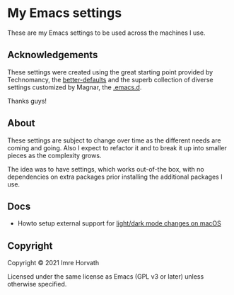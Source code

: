 # My Emacs settings

These are my Emacs settings to be used across the machines I use.

## Acknowledgements

These settings were created using the great starting point provided by Technomancy, the [better-defaults](https://github.com/technomancy/better-defaults) and the superb collection of diverse settings customized by Magnar, the [.emacs.d](https://github.com/magnars/.emacs.d).

Thanks guys!

## About

These settings are subject to change over time as the different needs are coming and going. Also I expect to refactor it and to break it up into smaller pieces as the complexity grows.

The idea was to have settings, which works out-of-the box, with no dependencies on extra packages prior installing the additional packages I use.

## Docs

- Howto setup external support for [light/dark mode changes on macOS](docs/dark_mode_change_macos.md)

## Copyright

Copyright © 2021 Imre Horvath

Licensed under the same license as Emacs (GPL v3 or later) unless otherwise specified.
